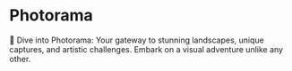 # Photorama
 📸 Dive into Photorama: Your gateway to stunning landscapes, unique captures, and artistic challenges. Embark on a visual adventure unlike any other.
